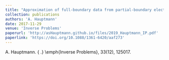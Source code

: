 ```yaml
---
title: "Approximation of full-boundary data from partial-boundary electrode measurements"
collection: publications
authors: 'A. Hauptmann'
date: 2017-11-29
venue: 'Inverse Problems'
paperurl: 'http://asHauptmann.github.io/files/2019_Hauptmann_IP.pdf'
paperlink: 'https://doi.org/10.1088/1361-6420/aaf273'
--- 
```

 A. Hauptmann. { .} \emph{Inverse Problems}, 33(12), 125017.